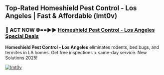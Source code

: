 ## Top-Rated Homeshield Pest Control - Los Angeles | Fast & Affordable (lmt0v)

<h3>🐜 ACT NOW 🌐==►► <a href="https://tinyurl.com/2dysvsjj" rel="nofollow">Homeshield Pest Control - Los Angeles Special Deals</a></h3>

**Homeshield Pest Control - Los Angeles** eliminates rodents, bed bugs, and termites in LA homes. Get free inspections + same-day service. New Solutions 2025!

[![lmt0v](https://i.imgur.com/JCYaghj.jpeg)](https://tinyurl.com/2dysvsjj)
